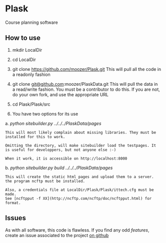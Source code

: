 Plask
=====

Course planning software

How to use
----------

1. mkdir LocalDir

2. cd LocalDir

2. git clone https://github.com/moozer/Plask.git
  This will pull all the code in a readonly fashion
  
3. git clone git@github.com:moozer/PlaskData.git
  This will pull the data in a read/write fashion. You must be a contributor to do this. 
  If you are not, do your own fork, and use the appropriate URL

4. cd Plask/Plask/src

5. You have two options for its use

  a. *python sitebuilder.py ../../../PlaskData/pages*
  
    This will most likely complain about missing libraries. They must be installed for this to work.

    Omitting the directory, will make sitebuilder load the testpages. It is useful for developpers, but not anyone else :-)
  
    When it work, it is accessible on http://localhost:8000

  b. *python sitebuilder.py build ../../../PlaskData/pages*
  
    This will create the static html pages and upload them to a server. the program ncftp must be installed.
  
    Also, a credentials file at LocalDir/Plask/Plask/ittech.cfg must be made. 
    See [ncftpput -f XX](http://ncftp.com/ncftp/doc/ncftpput.html) for format. 
  
Issues
------

As with all software, this code is flawless. If you find any odd *features*, create an issue associated 
to the project [on github](https://github.com/moozer/Plask/issues)
